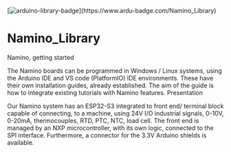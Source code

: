 [![arduino-library-badge](https://www.ardu-badge.com/badge/Namino_Library.svg?)](https://www.ardu-badge.com/Namino_Library)

# Namino_Library

Namino, getting started

The Namino boards can be programmed in Windows / Linux systems, using the Arduino IDE and VS code (PlatformIO) IDE environments. These have their own installation guides, already established. The aim of the guide is how to integrate existing tutorials with Namino features.
Presentation

Our Namino system has an ESP32-S3 integrated to front end/ terminal block capable of connecting, to a machine, using 24V I/O industrial signals, 0-10V, 0-20mA, thermocouples, RTD, PTC, NTC, load cell. The front end is managed by an NXP microcontroller, with its own logic, connected to the SPI interface. Furthermore, a connector for the 3.3V Arduino shields is available.
